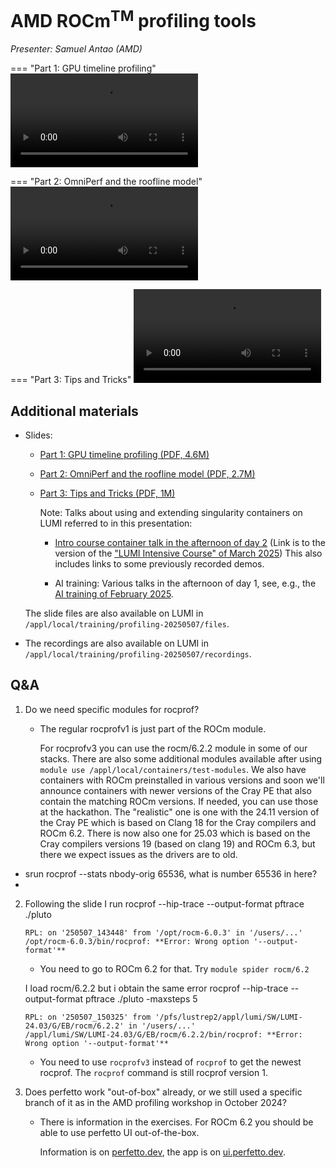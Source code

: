 # AMD ROCm<sup>TM</sup> profiling tools

<em>Presenter: Samuel Antao (AMD)</em>

=== "Part 1: GPU timeline profiling"
    <video src="https://462000265.lumidata.eu/profiling-20250507/recordings/02a_AMD_tools__GPU_timeline_profiling.mp4" controls="controls"></video>

=== "Part 2:  OmniPerf and the roofline model"
    <video src="https://462000265.lumidata.eu/profiling-20250507/recordings/02b_AMD_tools__omniperf_and_roofline.mp4" controls="controls"></video>

=== "Part 3: Tips and Tricks"
    <video src="https://462000265.lumidata.eu/profiling-20250507/recordings/02c_AMD_tools__tips_and_tricks.mp4" controls="controls"></video>


## Additional materials

-   Slides:

    -   [Part 1: GPU timeline profiling (PDF, 4.6M)](https://462000265.lumidata.eu/profiling-20250507/files/02a_AMD_ROCm_profiling_tools_GPU_timeline_profiling.pdf)

    -   [Part 2: OmniPerf and the roofline model (PDF, 2.7M)](https://462000265.lumidata.eu/profiling-20250507/files/02b_AMD_ROCm_profiling_tools_omniperf_and_roofline.pdf)

    -   [Part 3: Tips and Tricks (PDF, 1M)](https://462000265.lumidata.eu/profiling-20250507/files/02c_AMD_ROCm_profiling_tools_tips_and_tricks.pdf)

        Note: Talks about using and extending singularity containers on LUMI referred to in this presentation:

        -   [Intro course container talk in the afternoon of day 2](https://lumi-supercomputer.github.io/LUMI-training-materials/2p3day-20250303/M205-Containers/) (Link is to the version of the 
            ["LUMI Intensive Course" of March 2025](../2p3day-20250303/index.md)) This also includes links to
            some previously recorded demos.

        -   AI training: Various talks in the afternoon of day 1, see, e.g., the 
            [AI training of February 2025](../ai-20250204/index.md).

    The slide files are also available on LUMI in
    `/appl/local/training/profiling-20250507/files`.

-   The recordings are also available on LUMI in
    `/appl/local/training/profiling-20250507/recordings`.


## Q&A

1.  Do we need specific modules for rocprof?
  
    -   The regular rocprofv1 is just part of the ROCm module. 
    
        For rocprofv3 you can use the rocm/6.2.2 module in some of our stacks. There are also some additional modules available after using `module use /appl/local/containers/test-modules`. We also have containers with ROCm preinstalled in various versions and soon we'll announce containers with newer versions of the Cray PE that also contain the matching ROCm versions. If needed, you can use those at the hackathon. The "realistic" one is one with the 24.11 version of the Cray PE which is based on Clang 18 for the Cray compilers and ROCm 6.2. There is now also one for 25.03 which is based on the Cray compilers versions 19 (based on clang 19) and ROCm 6.3, but there we expect issues as the drivers are to old.
   
   
   - srun rocprof --stats nbody-orig 65536, what is number 65536 in here? 
   -

2.  Following the slide I run rocprof --hip-trace  --output-format pftrace ./pluto
   
    ```
    RPL: on '250507_143448' from '/opt/rocm-6.0.3' in '/users/...'
    /opt/rocm-6.0.3/bin/rocprof: **Error: Wrong option '--output-format'**
    ```

    -   You need to go to ROCm 6.2 for that. Try `module spider rocm/6.2`

    I load rocm/6.2.2 but i obtain the same error rocprof --hip-trace  --output-format pftrace ./pluto -maxsteps 5

    ```
    RPL: on '250507_150325' from '/pfs/lustrep2/appl/lumi/SW/LUMI-24.03/G/EB/rocm/6.2.2' in '/users/...'
    /appl/lumi/SW/LUMI-24.03/G/EB/rocm/6.2.2/bin/rocprof: **Error: Wrong option '--output-format'**
    ```

    -   You need to use `rocprofv3` instead of `rocprof` to get the newest rocprof. The `rocprof` command is still rocprof version 1.


3.  Does perfetto work "out-of-box" already, or we still used a specific branch of it as in the AMD profiling workshop in October 2024?

    -   There is information in the exercises. For ROCm 6.2 you should be able to use perfetto UI out-of-the-box.

        Information is on [perfetto.dev](https://perfetto.dev), the app is on [ui.perfetto.dev](https://ui.perfetto.dev).


